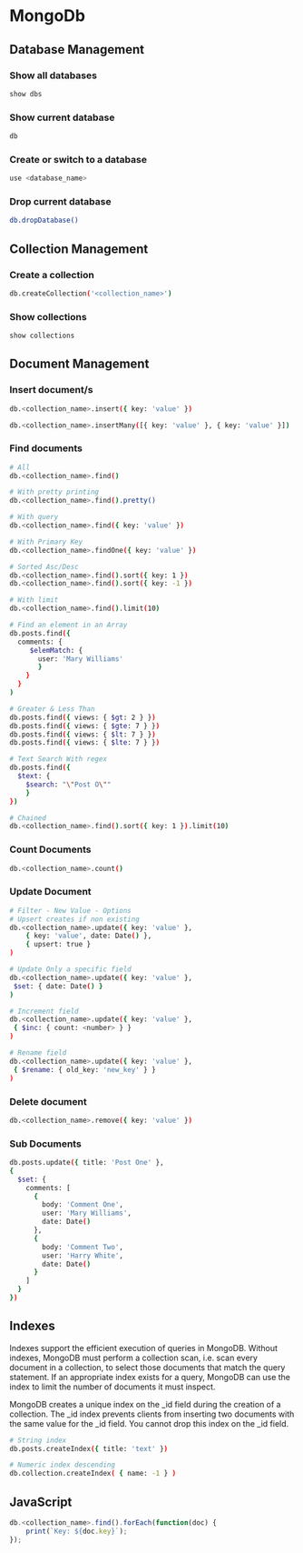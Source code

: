 # MongoDb

## Database Management

### Show all databases
```sh
show dbs
``` 

### Show current database
```sh
db
```

### Create or switch to a database
```sh
use <database_name>
```

### Drop current database
```sh
db.dropDatabase()
```

## Collection Management

### Create a collection
```sh
db.createCollection('<collection_name>')
```

### Show collections
```sh
show collections
```

## Document Management

### Insert document/s
```sh
db.<collection_name>.insert({ key: 'value' })
```
```sh
db.<collection_name>.insertMany([{ key: 'value' }, { key: 'value' }])
```

### Find documents
```sh
# All
db.<collection_name>.find()
```
```sh
# With pretty printing
db.<collection_name>.find().pretty()
```

```sh
# With query
db.<collection_name>.find({ key: 'value' })
```

```sh
# With Primary Key
db.<collection_name>.findOne({ key: 'value' })
```

```sh
# Sorted Asc/Desc
db.<collection_name>.find().sort({ key: 1 })
db.<collection_name>.find().sort({ key: -1 })
```

```sh
# With limit
db.<collection_name>.find().limit(10)
```

```sh
# Find an element in an Array
db.posts.find({
  comments: {
     $elemMatch: {
       user: 'Mary Williams'
       }
    }
  }
)
```

```sh
# Greater & Less Than
db.posts.find({ views: { $gt: 2 } })
db.posts.find({ views: { $gte: 7 } })
db.posts.find({ views: { $lt: 7 } })
db.posts.find({ views: { $lte: 7 } })
```

```sh
# Text Search With regex
db.posts.find({
  $text: {
    $search: "\"Post O\""
    }
})
```

```sh
# Chained
db.<collection_name>.find().sort({ key: 1 }).limit(10)
```

### Count Documents
```sh
db.<collection_name>.count()
```

### Update Document
```sh
# Filter - New Value - Options
# Upsert creates if non existing
db.<collection_name>.update({ key: 'value' },
    { key: 'value', date: Date() },
    { upsert: true }
)
```

```sh
# Update Only a specific field
db.<collection_name>.update({ key: 'value' },
 $set: { date: Date() }
)
```

```sh
# Increment field
db.<collection_name>.update({ key: 'value' },
 { $inc: { count: <number> } }
)
```

```sh
# Rename field
db.<collection_name>.update({ key: 'value' },
 { $rename: { old_key: 'new_key' } }
)
```

### Delete document
```sh
db.<collection_name>.remove({ key: 'value' })
```

### Sub Documents
```sh
db.posts.update({ title: 'Post One' },
{
  $set: {
    comments: [
      {
        body: 'Comment One',
        user: 'Mary Williams',
        date: Date()
      },
      {
        body: 'Comment Two',
        user: 'Harry White',
        date: Date()
      }
    ]
  }
})
```

## Indexes
Indexes support the efficient execution of queries in MongoDB. Without indexes, MongoDB must perform a collection scan, i.e. scan every document in a collection, to select those documents that match the query statement. If an appropriate index exists for a query, MongoDB can use the index to limit the number of documents it must inspect.

MongoDB creates a unique index on the _id field during the creation of a collection. The _id index prevents clients from inserting two documents with the same value for the _id field. You cannot drop this index on the _id field.


```sh	
# String index
db.posts.createIndex({ title: 'text' })
```

```sh
# Numeric index descending
db.collection.createIndex( { name: -1 } )
```	

## JavaScript 
```js
db.<collection_name>.find().forEach(function(doc) {
    print(`Key: ${doc.key}`);
});
```
